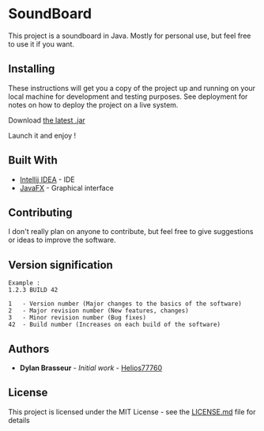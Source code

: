 # SoundBoard

This project is a soundboard in Java. Mostly for personal use, but feel free to use it if you want.

## Installing

These instructions will get you a copy of the project up and running on your local machine for development and testing purposes. See deployment for notes on how to deploy the project on a live system.

Download [the latest .jar](https://github.com/Helios77760/SoundBoard/releases)

Launch it and enjoy ! 

## Built With

* [Intellij IDEA](https://www.jetbrains.com/idea/) - IDE
* [JavaFX](https://wiki.openjdk.java.net/display/OpenJFX/Main) - Graphical interface

## Contributing

I don't really plan on anyone to contribute, but feel free to give suggestions or ideas to improve the software.

## Version signification

```
Example :
1.2.3 BUILD 42

1   - Version number (Major changes to the basics of the software)
2   - Major revision number (New features, changes)
3   - Minor revision number (Bug fixes)
42  - Build number (Increases on each build of the software)
```

##

## Authors

* **Dylan Brasseur** - *Initial work* - [Helios77760](https://github.com/Helios77760)

## License

This project is licensed under the MIT License - see the [LICENSE.md](LICENSE.md) file for details

